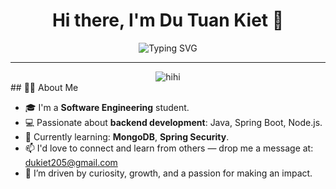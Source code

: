
<h1 align="center">Hi there, I'm Du Tuan Kiet 👋</h1>


<p align="center">
  <img src="https://readme-typing-svg.herokuapp.com?font=Fira+Code&size=24&pause=1000&color=00BFFF&center=true&vCenter=true&width=600&lines=Software+Engineering+Student;Welcome+to+my+GitHub+profile!" alt="Typing SVG" />
</p>

---
<div align="center">
  <img src="[https://readme-typing-svg.demolab.com?font=Fira+Code&size=24&pause=1000&color=00BFFF&center=true&vCenter=true&width=600&lines=Software+Engineering+Student;Welcome+to+my+GitHub+profile!](https://pixabay.com/vi/gifs/ngh%E1%BB%87-thu%E1%BA%ADt-%C4%91i%E1%BB%83m-%E1%BA%A3nh-pixel-c%E1%BB%95-%C4%91i%E1%BB%83n-12601/)" alt="hihi" />
</div>

<div style="display: flex; align-items: center; justify-content: space-between;">
  <div>
## 👨‍💻 About Me

- 🎓 I'm a **Software Engineering** student.
- 💻 Passionate about **backend development**: Java, Spring Boot, Node.js.
- 🌱 Currently learning: **MongoDB**, **Spring Security**.
- 📫 I'd love to connect and learn from others — drop me a message at: dukiet205@gmail.com
- 🚀 I’m driven by curiosity, growth, and a passion for making an impact.
